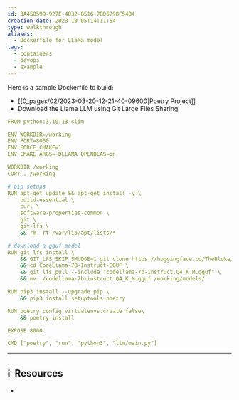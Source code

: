 ```yaml
---
id: 3A450599-927E-4832-8516-7BD6798F54B4
creation-date: 2023-10-05T14:11:54
type: walkthrough
aliases:
  - Dockerfile for LLaMa model
tags:
  - containers
  - devops
  - example
---
```


Here is a sample Dockerfile to build: 
- [[0_pages/02/2023-03-20-12-21-40-09600|Poetry Project]]
- Download the Llama LLM using Git Large Files Sharing

```yaml
FROM python:3.10.13-slim

ENV WORKDIR=/working
ENV PORT=8000
ENV FORCE_CMAKE=1
ENV CMAKE_ARGS=-DLLAMA_OPENBLAS=on

WORKDIR /working
COPY . /working

# pip setups
RUN apt-get update && apt-get install -y \
    build-essential \
    curl \
    software-properties-common \
    git \
    git-lfs \ 
    && rm -rf /var/lib/apt/lists/*

# download a gguf model
RUN git lfs install \
    && GIT_LFS_SKIP_SMUDGE=1 git clone https://huggingface.co/TheBloke/CodeLlama-7B-Instruct-GGUF \
    && cd CodeLlama-7B-Instruct-GGUF \ 
    && git lfs pull --include "codellama-7b-instruct.Q4_K_M.gguf" \
    && mv ./codellama-7b-instruct.Q4_K_M.gguf /working/models/

RUN pip3 install --upgrade pip \
    && pip3 install setuptools poetry

RUN poetry config virtualenvs.create false\
    && poetry install

EXPOSE 8000

CMD ["poetry", "run", "python3", "llm/main.py"]
```

---
## ℹ️  Resources
- 